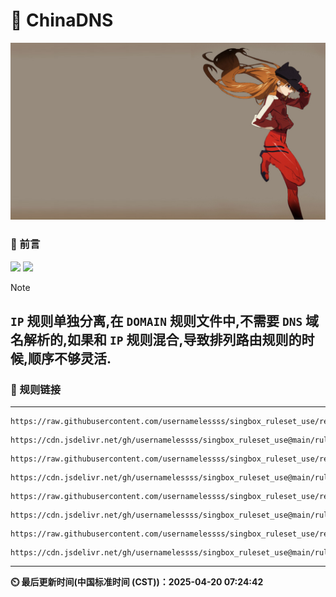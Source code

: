 
# 🧸 ChinaDNS
![](https://raw.githubusercontent.com/usernamelessss/picture-bed/main/images/202504042256831.jpg)
### 📣 前言
![](https://shields.io/badge/-移除重复规则-ff69b4) ![](https://shields.io/badge/-IP&nbsp;规则单独存放不与&nbsp;DOMAIN&nbsp;等混合-green)
> [!NOTE]
**`IP` 规则单独分离,在 `DOMAIN` 规则文件中,不需要 `DNS` 域名解析的,如果和 `IP` 规则混合,导致排列路由规则的时候,顺序不够灵活.**
---

###  🔗 规则链接
---

```url
https://raw.githubusercontent.com/usernamelessss/singbox_ruleset_use/refs/heads/main/rule/ChinaDNS/ChinaDNS_IP.json
```

```url
https://cdn.jsdelivr.net/gh/usernamelessss/singbox_ruleset_use@main/rule/ChinaDNS/ChinaDNS_IP.json
```

```url
https://raw.githubusercontent.com/usernamelessss/singbox_ruleset_use/refs/heads/main/rule/ChinaDNS/ChinaDNS_IP.srs
```

```url
https://cdn.jsdelivr.net/gh/usernamelessss/singbox_ruleset_use@main/rule/ChinaDNS/ChinaDNS_IP.srs
```

```url
https://raw.githubusercontent.com/usernamelessss/singbox_ruleset_use/refs/heads/main/rule/ChinaDNS/ChinaDNS_No_IP.json
```

```url
https://cdn.jsdelivr.net/gh/usernamelessss/singbox_ruleset_use@main/rule/ChinaDNS/ChinaDNS_No_IP.json
```

```url
https://raw.githubusercontent.com/usernamelessss/singbox_ruleset_use/refs/heads/main/rule/ChinaDNS/ChinaDNS_No_IP.srs
```

```url
https://cdn.jsdelivr.net/gh/usernamelessss/singbox_ruleset_use@main/rule/ChinaDNS/ChinaDNS_No_IP.srs
```

---
**⏲️ 最后更新时间(中国标准时间 (CST))：2025-04-20 07:24:42**
